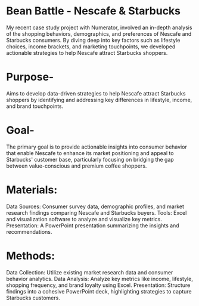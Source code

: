 # Bean Battle - Nescafe & Starbucks
My recent case study project with Numerator, involved an in-depth analysis of the shopping behaviors, demographics, and preferences of Nescafe and Starbucks consumers. By diving deep into key factors such as lifestyle choices, income brackets, and marketing touchpoints, we developed actionable strategies to help Nescafe attract Starbucks shoppers. 

# Purpose-
Aims to develop data-driven strategies to help Nescafe attract Starbucks shoppers by identifying and addressing key differences in lifestyle, income, and brand touchpoints.

# Goal-
The primary goal is to provide actionable insights into consumer behavior that enable Nescafe to enhance its market positioning and appeal to Starbucks' customer base, particularly focusing on bridging the gap between value-conscious and premium coffee shoppers.

# Materials:
Data Sources: Consumer survey data, demographic profiles, and market research findings comparing Nescafe and Starbucks buyers.
Tools: Excel and visualization software to analyze and visualize key metrics.
Presentation: A PowerPoint presentation summarizing the insights and recommendations.

# Methods:
Data Collection: Utilize existing market research data and consumer behavior analytics.
Data Analysis: Analyze key metrics like income, lifestyle, shopping frequency, and brand loyalty using Excel.
Presentation: Structure findings into a cohesive PowerPoint deck, highlighting strategies to capture Starbucks customers.
